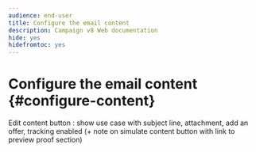 ```yaml
---
audience: end-user
title: Configure the email content
description: Campaign v8 Web documentation
hide: yes
hidefromtoc: yes
---
```

# Configure the email content {#configure-content}

Edit content button : show use case with subject line, attachment, add an offer, tracking enabled (+ note on simulate content button with link to preview proof section)
